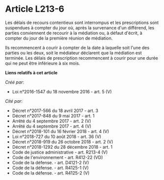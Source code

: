 # Article L213-6

Les délais de recours contentieux sont interrompus et les prescriptions sont suspendues à compter du jour où, après la
survenance d'un différend, les parties conviennent de recourir à la médiation ou, à défaut d'écrit, à compter du jour de la
première réunion de médiation.

Ils recommencent à courir à compter de la date à laquelle soit l'une des parties ou les deux, soit le médiateur déclarent que
la médiation est terminée. Les délais de prescription recommencent à courir pour une durée qui ne peut être inférieure à six
mois.

**Liens relatifs à cet article**

_Créé par_:

  - Loi n°2016-1547 du 18 novembre 2016 - art. 5 (V)

_Cité par_:

  - Décret n°2017-566 du 18 avril 2017 - art. 3
  - Décret n°2017-848 du 9 mai 2017 - art. 1
  - Arrêté du 4 septembre 2017 - art. 2 (V)
  - Arrêté du 4 septembre 2017 - art. 4 (V)
  - Décret n°2018-101 du 16 février 2018 - art. 4 (V)
  - Loi n°2018-727 du 10 août 2018 - art. 36 (V)
  - Décret n°2018-919 du 26 octobre 2018 - art. 2 (V)
  - Décret n°2018-1292 du 28 décembre 2018 - art. 1
  - Code de justice administrative - art. R213-4 (V)
  - Code de l'environnement - art. R412-22 (VD)
  - Code de la défense. - art. D4121-2 (V)
  - Code de la défense. - art. R4125-1 (V)
  - Code de la défense. - art. R4125-2 (V)
